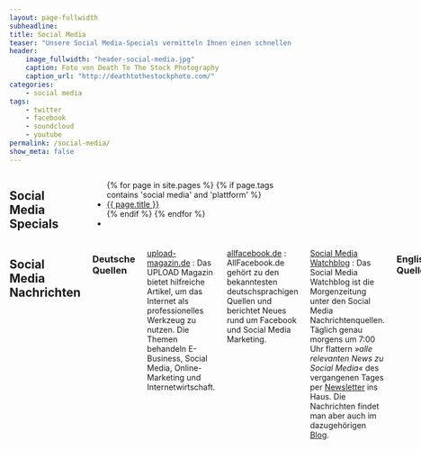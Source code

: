 ```yaml
---
layout: page-fullwidth
subheadline: 
title: Social Media
teaser: "Unsere Social Media-Specials vermitteln Ihnen einen schnellen Eindruck über die jeweiligen sozialen Netzwerke. Neben einer Einführung bieten wir Statistiken und hilfreiche Werkzeuge für soziale Netzwerke."
header:
    image_fullwidth: "header-social-media.jpg"
    caption: Foto von Death To The Stock Photography
    caption_url: "http://deathtothestockphoto.com/"
categories:
    - social media
tags:
    - twitter
    - facebook
    - soundcloud
    - youtube
permalink: /social-media/
show_meta: false
---
```

<div class="row">
<div class="small-6 columns" markdown="1">

## Social Media Specials

<ul class="side-nav">
{% for page in site.pages %}
{% if page.tags contains 'social media' and 'plattform' %}<li><a href="{{ site.url }}{{ page.url }}">{{ page.title }}</a></li>{% endif %}
{% endfor %}
<li>&nbsp;</li>
</ul>


</div><!-- /.small-6.columns -->
<div class="small-6 columns" markdown="1">


## Social Media Nachrichten

### Deutsche Quellen

[upload-magazin.de][7]
:   Das UPLOAD Magazin bietet hilfreiche Artikel, um das Internet als professionelles Werkzeug zu nutzen. Die Themen behandeln E-Business, Social Media, Online-Marketing und Internetwirtschaft.

[allfacebook.de][1]
:   AllFacebook.de gehört zu den bekanntesten deutschsprachigen Quellen und berichtet Neues rund um Facebook und Social Media Marketing.

[Social Media Watchblog][2]
:   Das Social Media Watchblog ist die Morgenzeitung unter den Social Media Nachrichtenquellen. Täglich genau morgens um 7:00 Uhr flattern *»alle relevanten News zu Social Media«* des vergangenen Tages per [Newsletter][2] ins Haus. Die Nachrichten findet man aber auch im dazugehörigen [Blog][3].


### Englische Quellen

- [Buffer Blog][4] – [RSS][5]
- [Social Media Examiner][6]


</div><!-- /.small-6.columns -->
</div><!-- /.row -->


 [1]: http://allfacebook.de/
 [2]: http://socialmediawatchblog.org/newsletter-briefing/
 [3]: http://socialmediawatchblog.org/
 [4]: https://blog.bufferapp.com/
 [5]: http://feeds.feedburner.com/bufferapp
 [6]: http://www.socialmediaexaminer.com/
 [7]: http://upload-magazin.de/
 [8]: #
 [9]: #
 [10]: #
